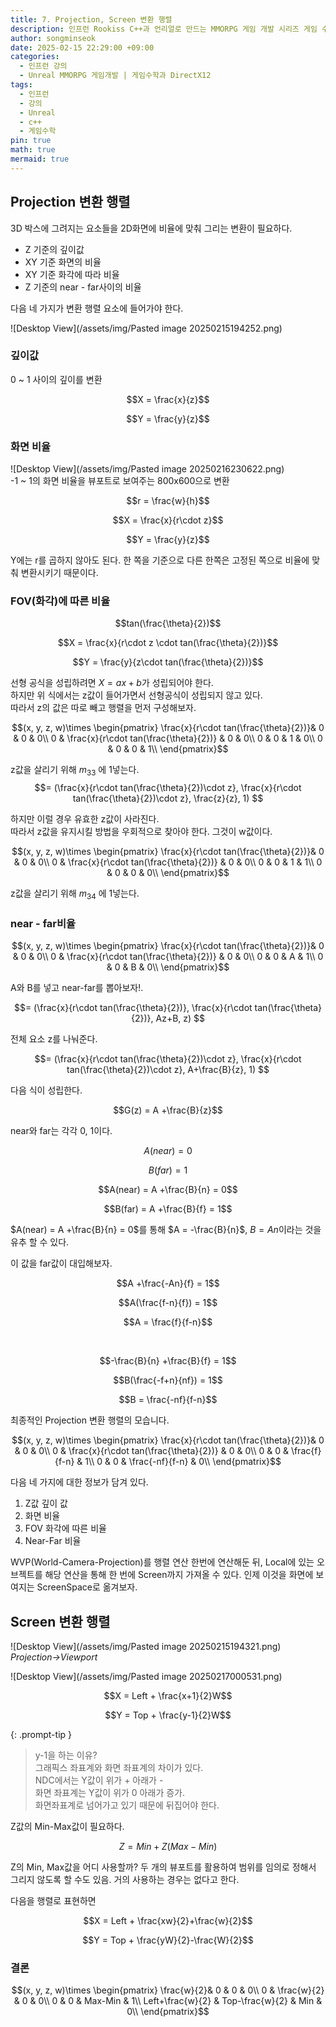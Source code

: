 ```yaml
---
title: 7. Projection, Screen 변환 행렬
description: 인프런 Rookiss C++과 언리얼로 만드는 MMORPG 게임 개발 시리즈 게임 수학과 DirectX12을 듣고 리뷰한 내용입니다.
author: songminseok
date: 2025-02-15 22:29:00 +09:00
categories:
  - 인프런 강의
  - Unreal MMORPG 게임개발 | 게임수학과 DirectX12
tags:
  - 인프런
  - 강의
  - Unreal
  - c++
  - 게임수학
pin: true
math: true
mermaid: true
---
```

## Projection 변환 행렬

3D 박스에 그려지는 요소들을 2D화면에 비율에 맞춰 그리는 변환이 필요하다.  
- Z 기준의 깊이값  
- XY 기준 화면의 비율  
- XY 기준 화각에 따라 비율    
- Z 기준의 near - far사이의 비율  

다음 네 가지가 변환 행렬 요소에 들어가야 한다.   

![Desktop View](/assets/img/Pasted image 20250215194252.png)  

### 깊이값
0 ~ 1 사이의 깊이를 변환  

$$X = \frac{x}{z}$$   

$$Y = \frac{y}{z}$$   


### 화면 비율

![Desktop View](/assets/img/Pasted image 20250216230622.png)  
-1 ~ 1의 화면 비율을 뷰포트로 보여주는 800x600으로 변환   

$$r = \frac{w}{h}$$     

$$X = \frac{x}{r\cdot z}$$    
 
$$Y = \frac{y}{z}$$     

Y에는 r를 곱하지 않아도 된다. 한 쪽을 기준으로 다른 한쪽은 고정된 쪽으로 비율에 맞춰 변환시키기 때문이다.    

### FOV(화각)에 따른 비율

$$tan(\frac{\theta}{2})$$     

$$X = \frac{x}{r\cdot z \cdot tan(\frac{\theta}{2})}$$   

$$Y = \frac{y}{z\cdot tan(\frac{\theta}{2})}$$   

선형 공식을 성립하려면 $X=ax+b$가 성립되어야 한다.   
하지만 위 식에서는 z값이 들어가면서 선형공식이 성립되지 않고 있다.   
따라서 z의 값은 따로 빼고 행렬을 먼저 구성해보자.   

$$(x, y, z, w)\times
 \begin{pmatrix}
  \frac{x}{r\cdot tan(\frac{\theta}{2})}& 0 & 0 & 0\\
  0 & \frac{x}{r\cdot tan(\frac{\theta}{2})} & 0 & 0\\
  0 & 0 & 1 & 0\\
  0 & 0 & 0 & 1\\
 \end{pmatrix}$$   
 
z값을 살리기 위해 $m_{33}$ 에 1넣는다.     
$$= (\frac{x}{r\cdot tan(\frac{\theta}{2})\cdot z}, \frac{x}{r\cdot tan(\frac{\theta}{2})\cdot z}, \frac{z}{z}, 1) $$    

하지만 이럴 경우 유효한 z값이 사라진다.    
따라서 z값을 유지시킬 방법을 우회적으로 찾아야 한다.  그것이 w값이다.   

$$(x, y, z, w)\times
 \begin{pmatrix}
  \frac{x}{r\cdot tan(\frac{\theta}{2})}& 0 & 0 & 0\\
  0 & \frac{x}{r\cdot tan(\frac{\theta}{2})} & 0 & 0\\
  0 & 0 & 1 & 1\\
  0 & 0 & 0 & 0\\
 \end{pmatrix}$$     

z값을 살리기 위해 $m_{34}$ 에 1넣는다.    

### near - far비율

$$(x, y, z, w)\times
 \begin{pmatrix}
  \frac{x}{r\cdot tan(\frac{\theta}{2})}& 0 & 0 & 0\\
  0 & \frac{x}{r\cdot tan(\frac{\theta}{2})} & 0 & 0\\
  0 & 0 & A & 1\\
  0 & 0 & B & 0\\
 \end{pmatrix}$$   

A와 B를 넣고 near-far를 뽑아보자!.    

$$= (\frac{x}{r\cdot tan(\frac{\theta}{2})}, \frac{x}{r\cdot tan(\frac{\theta}{2})}, Az+B, z) $$   

전체 요소 z를 나눠준다.    

$$= (\frac{x}{r\cdot tan(\frac{\theta}{2})\cdot z}, \frac{x}{r\cdot tan(\frac{\theta}{2})\cdot z}, A+\frac{B}{z}, 1) $$   

다음 식이 성립한다.   

$$G(z) = A +\frac{B}{z}$$   


near와 far는 각각 0, 1이다. 

$$A(near) = 0$$   

$$B(far) = 1$$   

$$A(near) = A +\frac{B}{n} = 0$$   

$$B(far) = A +\frac{B}{f} = 1$$   

$A(near) = A +\frac{B}{n} = 0$를 통해 $A = -\frac{B}{n}$, $B = An$이라는 것을 유추 할 수 있다.   

이 값을 far값이 대입해보자.     

$$A +\frac{-An}{f} = 1$$  

$$A(\frac{f-n}{f}) = 1$$  

$$A = \frac{f}{f-n}$$   

<br>

$$-\frac{B}{n} +\frac{B}{f} = 1$$   

$$B(\frac{-f+n}{nf}) = 1$$   

$$B = \frac{-nf}{f-n}$$   

최종적인 Projection 변환 행렬의 모습니다.

$$(x, y, z, w)\times
 \begin{pmatrix}
  \frac{x}{r\cdot tan(\frac{\theta}{2})}& 0 & 0 & 0\\
  0 & \frac{x}{r\cdot tan(\frac{\theta}{2})} & 0 & 0\\
  0 & 0 & \frac{f}{f-n} & 1\\
  0 & 0 & \frac{-nf}{f-n} & 0\\
 \end{pmatrix}$$   

다음 네 가지에 대한 정보가 담겨 있다.
 1. Z값 깊이 값 
 2. 화면 비율
 3. FOV 화각에 따른 비율
 4. Near-Far 비율

WVP(World-Camera-Projection)를 행렬 연산 한번에 연산해둔 뒤, Local에 있는 오브젝트를 해당 연산을 통해 한 번에 Screen까지 가져올 수 있다. 인제 이것을 화면에 보여지는 ScreenSpace로 옮겨보자.

## Screen 변환 행렬

![Desktop View](/assets/img/Pasted image 20250215194321.png)
_Projection->Viewport_


![Desktop View](/assets/img/Pasted image 20250217000531.png)


$$X = Left + \frac{x+1}{2}W$$  

$$Y = Top + \frac{y-1}{2}W$$


{: .prompt-tip }
> y-1을 하는 이유?   
> 그래픽스 좌표계와 화면 좌표계의 차이가 있다.  
> NDC에서는 Y값이 위가 + 아래가 -   
> 화면 좌표계는 Y값이 위가 0 아래가 증가.   
> 화면좌표계로 넘어가고 있기 때문에 뒤집어야 한다.   


Z값의 Min-Max값이 필요하다.

$$Z=Min+Z(Max-Min)$$

Z의 Min, Max값을 어디 사용할까? 두 개의 뷰포트를 활용하여 범위를 임의로 정해서 그리지 않도록 할 수도 있음. 거의 사용하는 경우는 없다고 한다.


다음을 행렬로 표현하면   


$$X = Left + \frac{xw}{2}+\frac{w}{2}$$   

$$Y = Top + \frac{yW}{2}-\frac{W}{2}$$   

### 결론

$$(x, y, z, w)\times
 \begin{pmatrix}
  \frac{w}{2}& 0 & 0 & 0\\
  0 & \frac{w}{2} & 0 & 0\\
  0 & 0 & Max-Min & 1\\
  Left+\frac{w}{2} & Top-\frac{w}{2} & Min & 0\\
 \end{pmatrix}$$   